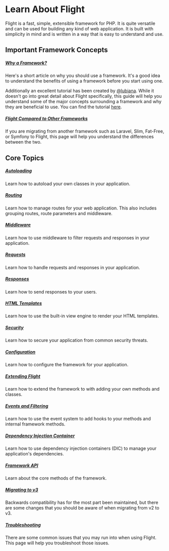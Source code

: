 # Learn About Flight

Flight is a fast, simple, extensible framework for PHP. It is quite versatile and can be used for building any kind of web application. 
It is built with simplicity in mind and is written in a way that is easy to understand and use.

## Important Framework Concepts

##### [Why a Framework?](/learn/why-frameworks)

Here's a short article on why you should use a framework. It's a good idea to understand the benefits of using a framework before you start using one.

Additionally an excellent tutorial has been created by [@lubiana](https://git.php.fail/lubiana). While it doesn't go into great detail about Flight specifically, 
this guide will help you understand some of the major concepts surrounding a framework and why they are beneficial to use. 
You can find the tutorial [here](https://git.php.fail/lubiana/no-framework-tutorial/src/branch/master/README.md).

##### [Flight Compared to Other Frameworks](/learn/flight-vs-another-framework)
If you are migrating from another framework such as Laravel, Slim, Fat-Free, or Symfony to Flight, this page will help you understand the differences between the two.

## Core Topics

##### [Autoloading](/learn/autoloading)

Learn how to autoload your own classes in your application.

##### [Routing](/learn/routing)

Learn how to manage routes for your web application. This also includes grouping routes, route parameters and middleware.

##### [Middleware](/learn/middleware)

Learn how to use middleware to filter requests and responses in your application.

##### [Requests](/learn/requests)

Learn how to handle requests and responses in your application.

##### [Responses](/learn/responses)

Learn how to send responses to your users.

##### [HTML Templates](/learn/templates)

Learn how to use the built-in view engine to render your HTML templates.

##### [Security](/learn/security)

Learn how to secure your application from common security threats.

##### [Configuration](/learn/configuration)

Learn how to configure the framework for your application.

##### [Extending Flight](/learn/extending)

Learn how to extend the framework to with adding your own methods and classes.

##### [Events and Filtering](/learn/filtering)

Learn how to use the event system to add hooks to your methods and internal framework methods.

##### [Dependency Injection Container](/learn/dependency-injection-container)

Learn how to use dependency injection containers (DIC) to manage your application's dependencies.

##### [Framework API](/learn/api)

Learn about the core methods of the framework.

##### [Migrating to v3](/learn/migrating-to-v3)
Backwards compatibility has for the most part been maintained, but there are some changes that you should be aware of when migrating from v2 to v3.

##### [Troubleshooting](/learn/troubleshooting)
There are some common issues that you may run into when using Flight. This page will help you troubleshoot those issues.
